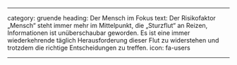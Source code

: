 ---

category: gruende
heading: Der Mensch im Fokus
text: Der Risikofaktor „Mensch“ steht  immer mehr im Mittelpunkt, die „Sturzflut“ an Reizen, Informationen ist unüberschaubar geworden. Es  ist eine immer wiederkehrende täglich Herausforderung  dieser Flut zu widerstehen und trotzdem die richtige  Entscheidungen zu treffen.
icon: fa-users

---